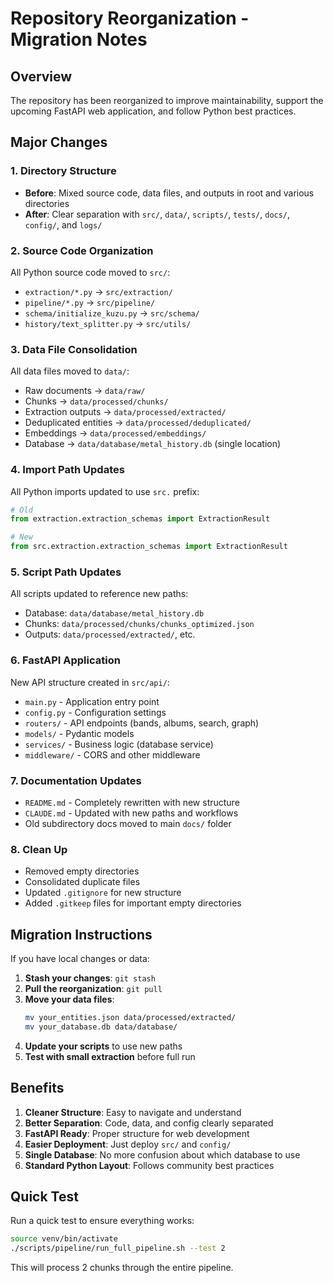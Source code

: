 # Repository Reorganization - Migration Notes

## Overview
The repository has been reorganized to improve maintainability, support the upcoming FastAPI web application, and follow Python best practices.

## Major Changes

### 1. Directory Structure
- **Before**: Mixed source code, data files, and outputs in root and various directories
- **After**: Clear separation with `src/`, `data/`, `scripts/`, `tests/`, `docs/`, `config/`, and `logs/`

### 2. Source Code Organization
All Python source code moved to `src/`:
- `extraction/*.py` → `src/extraction/`
- `pipeline/*.py` → `src/pipeline/`
- `schema/initialize_kuzu.py` → `src/schema/`
- `history/text_splitter.py` → `src/utils/`

### 3. Data File Consolidation
All data files moved to `data/`:
- Raw documents → `data/raw/`
- Chunks → `data/processed/chunks/`
- Extraction outputs → `data/processed/extracted/`
- Deduplicated entities → `data/processed/deduplicated/`
- Embeddings → `data/processed/embeddings/`
- Database → `data/database/metal_history.db` (single location)

### 4. Import Path Updates
All Python imports updated to use `src.` prefix:
```python
# Old
from extraction.extraction_schemas import ExtractionResult

# New
from src.extraction.extraction_schemas import ExtractionResult
```

### 5. Script Path Updates
All scripts updated to reference new paths:
- Database: `data/database/metal_history.db`
- Chunks: `data/processed/chunks/chunks_optimized.json`
- Outputs: `data/processed/extracted/`, etc.

### 6. FastAPI Application
New API structure created in `src/api/`:
- `main.py` - Application entry point
- `config.py` - Configuration settings
- `routers/` - API endpoints (bands, albums, search, graph)
- `models/` - Pydantic models
- `services/` - Business logic (database service)
- `middleware/` - CORS and other middleware

### 7. Documentation Updates
- `README.md` - Completely rewritten with new structure
- `CLAUDE.md` - Updated with new paths and workflows
- Old subdirectory docs moved to main `docs/` folder

### 8. Clean Up
- Removed empty directories
- Consolidated duplicate files
- Updated `.gitignore` for new structure
- Added `.gitkeep` files for important empty directories

## Migration Instructions

If you have local changes or data:

1. **Stash your changes**: `git stash`
2. **Pull the reorganization**: `git pull`
3. **Move your data files**:
   ```bash
   mv your_entities.json data/processed/extracted/
   mv your_database.db data/database/
   ```
4. **Update your scripts** to use new paths
5. **Test with small extraction** before full run

## Benefits

1. **Cleaner Structure**: Easy to navigate and understand
2. **Better Separation**: Code, data, and config clearly separated
3. **FastAPI Ready**: Proper structure for web development
4. **Easier Deployment**: Just deploy `src/` and `config/`
5. **Single Database**: No more confusion about which database to use
6. **Standard Python Layout**: Follows community best practices

## Quick Test

Run a quick test to ensure everything works:
```bash
source venv/bin/activate
./scripts/pipeline/run_full_pipeline.sh --test 2
```

This will process 2 chunks through the entire pipeline.